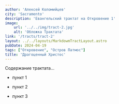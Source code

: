 ```yaml
---
author: 'Алексей Коломийцев'
city: 'Sacramento'
description: 'Евангельский трактат на Откровение 1'
image:
    url: '../../img/tract-2.jpg'
    alt: 'Обложка Трактата'
link: '/tracts/tract-2'
layout: ../../layouts/MarkdowmTractLayout.astro
pubDate: 2024-04-19
tags: ["Откровение", "Остров Патмос"]
title: 'Драгоценный Христос'
---
```


Содержание трактата...

- пункт 1

- пункт 2

- пункт 3